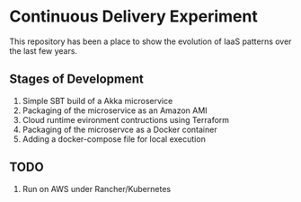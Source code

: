 # Continuous Delivery Experiment

This repository has been a place to show the evolution of IaaS patterns over the last few years.

## Stages of Development

1. Simple SBT build of a Akka microservice
1. Packaging of the microservice as an Amazon AMI
1. Cloud runtime evironment contructions using Terraform
1. Packaging of the microservce as a Docker container
1. Adding a docker-compose file for local execution


## TODO
1. Run on AWS under Rancher/Kubernetes